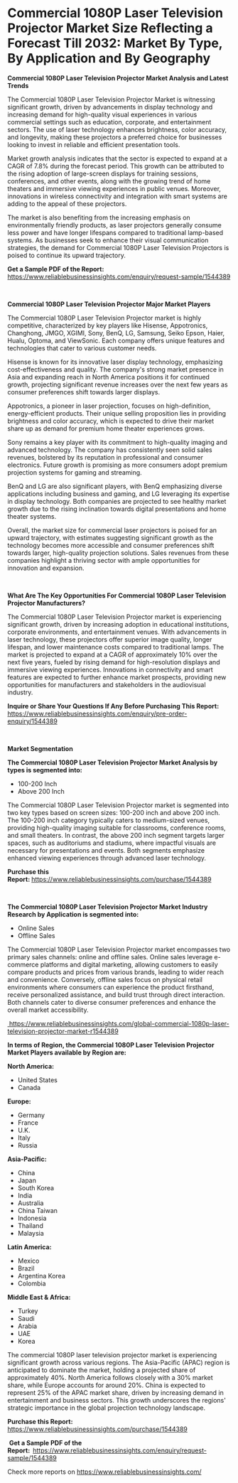 <p><h1>Commercial 1080P Laser Television Projector Market Size Reflecting a Forecast Till 2032: Market By Type, By Application and By Geography</h1></p><p><strong>Commercial 1080P Laser Television Projector Market Analysis and Latest Trends</strong></p>
<p><p>The Commercial 1080P Laser Television Projector Market is witnessing significant growth, driven by advancements in display technology and increasing demand for high-quality visual experiences in various commercial settings such as education, corporate, and entertainment sectors. The use of laser technology enhances brightness, color accuracy, and longevity, making these projectors a preferred choice for businesses looking to invest in reliable and efficient presentation tools.</p><p>Market growth analysis indicates that the sector is expected to expand at a CAGR of 7.8% during the forecast period. This growth can be attributed to the rising adoption of large-screen displays for training sessions, conferences, and other events, along with the growing trend of home theaters and immersive viewing experiences in public venues. Moreover, innovations in wireless connectivity and integration with smart systems are adding to the appeal of these projectors.</p><p>The market is also benefiting from the increasing emphasis on environmentally friendly products, as laser projectors generally consume less power and have longer lifespans compared to traditional lamp-based systems. As businesses seek to enhance their visual communication strategies, the demand for Commercial 1080P Laser Television Projectors is poised to continue its upward trajectory.</p></p>
<p><strong>Get a Sample PDF of the Report:&nbsp;</strong> <a href="https://www.reliablebusinessinsights.com/enquiry/request-sample/1544389?utm_campaign=2247&utm_medium=2&utm_source=Github&utm_content=ia&utm_term=05042025&utm_id=commercial-1080p-laser-television-projector">https://www.reliablebusinessinsights.com/enquiry/request-sample/1544389</a></p>
<p>&nbsp;</p>
<p><strong>Commercial 1080P Laser Television Projector Major Market Players</strong></p>
<p><p>The Commercial 1080P Laser Television Projector market is highly competitive, characterized by key players like Hisense, Appotronics, Changhong, JMGO, XGIMI, Sony, BenQ, LG, Samsung, Seiko Epson, Haier, Hualu, Optoma, and ViewSonic. Each company offers unique features and technologies that cater to various customer needs.</p><p>Hisense is known for its innovative laser display technology, emphasizing cost-effectiveness and quality. The company's strong market presence in Asia and expanding reach in North America positions it for continued growth, projecting significant revenue increases over the next few years as consumer preferences shift towards larger displays.</p><p>Appotronics, a pioneer in laser projection, focuses on high-definition, energy-efficient products. Their unique selling proposition lies in providing brightness and color accuracy, which is expected to drive their market share up as demand for premium home theater experiences grows.</p><p>Sony remains a key player with its commitment to high-quality imaging and advanced technology. The company has consistently seen solid sales revenues, bolstered by its reputation in professional and consumer electronics. Future growth is promising as more consumers adopt premium projection systems for gaming and streaming.</p><p>BenQ and LG are also significant players, with BenQ emphasizing diverse applications including business and gaming, and LG leveraging its expertise in display technology. Both companies are projected to see healthy market growth due to the rising inclination towards digital presentations and home theater systems.</p><p>Overall, the market size for commercial laser projectors is poised for an upward trajectory, with estimates suggesting significant growth as the technology becomes more accessible and consumer preferences shift towards larger, high-quality projection solutions. Sales revenues from these companies highlight a thriving sector with ample opportunities for innovation and expansion.</p></p>
<p>&nbsp;</p>
<p><strong>What Are The Key Opportunities For Commercial 1080P Laser Television Projector Manufacturers?</strong></p>
<p><p>The Commercial 1080P Laser Television Projector market is experiencing significant growth, driven by increasing adoption in educational institutions, corporate environments, and entertainment venues. With advancements in laser technology, these projectors offer superior image quality, longer lifespan, and lower maintenance costs compared to traditional lamps. The market is projected to expand at a CAGR of approximately 10% over the next five years, fueled by rising demand for high-resolution displays and immersive viewing experiences. Innovations in connectivity and smart features are expected to further enhance market prospects, providing new opportunities for manufacturers and stakeholders in the audiovisual industry.</p></p>
<p><strong>Inquire or Share Your Questions If Any Before Purchasing This Report:</strong> <a href="https://www.reliablebusinessinsights.com/enquiry/pre-order-enquiry/1544389?utm_campaign=2247&utm_medium=2&utm_source=Github&utm_content=ia&utm_term=05042025&utm_id=commercial-1080p-laser-television-projector">https://www.reliablebusinessinsights.com/enquiry/pre-order-enquiry/1544389</a></p>
<p>&nbsp;</p>
<p><strong>Market Segmentation</strong></p>
<p><strong>The Commercial 1080P Laser Television Projector Market Analysis by types is segmented into:</strong></p>
<p><ul><li>100-200 Inch</li><li>Above 200 Inch</li></ul></p>
<p><p>The Commercial 1080P Laser Television Projector market is segmented into two key types based on screen sizes: 100-200 inch and above 200 inch. The 100-200 inch category typically caters to medium-sized venues, providing high-quality imaging suitable for classrooms, conference rooms, and small theaters. In contrast, the above 200 inch segment targets larger spaces, such as auditoriums and stadiums, where impactful visuals are necessary for presentations and events. Both segments emphasize enhanced viewing experiences through advanced laser technology.</p></p>
<p><strong>Purchase this Report:&nbsp;</strong><a href="https://www.reliablebusinessinsights.com/purchase/1544389?utm_campaign=2247&utm_medium=2&utm_source=Github&utm_content=ia&utm_term=05042025&utm_id=commercial-1080p-laser-television-projector">https://www.reliablebusinessinsights.com/purchase/1544389</a></p>
<p>&nbsp;</p>
<p><strong>The Commercial 1080P Laser Television Projector Market Industry Research by Application is segmented into:</strong></p>
<p><ul><li>Online Sales</li><li>Offline Sales</li></ul></p>
<p><p>The Commercial 1080P Laser Television Projector market encompasses two primary sales channels: online and offline sales. Online sales leverage e-commerce platforms and digital marketing, allowing customers to easily compare products and prices from various brands, leading to wider reach and convenience. Conversely, offline sales focus on physical retail environments where consumers can experience the product firsthand, receive personalized assistance, and build trust through direct interaction. Both channels cater to diverse consumer preferences and enhance the overall market accessibility.</p></p>
<p><a href="https://www.reliablebusinessinsights.com/global-commercial-1080p-laser-television-projector-market-r1544389?utm_campaign=2247&utm_medium=2&utm_source=Github&utm_content=ia&utm_term=05042025&utm_id=commercial-1080p-laser-television-projector">&nbsp;https://www.reliablebusinessinsights.com/global-commercial-1080p-laser-television-projector-market-r1544389</a></p>
<p><strong>In terms of Region, the Commercial 1080P Laser Television Projector Market Players available by Region are:</strong></p>
<p>
    <p> <strong> North America: </strong>
        <ul>
            <li>United States</li>
            <li>Canada</li>
        </ul>
        </p> 
    <p> <strong> Europe: </strong>
        <ul>
            <li>Germany</li>
            <li>France</li>
            <li>U.K.</li>
            <li>Italy</li>
            <li>Russia</li>
        </ul>
        </p> 
    <p> <strong> Asia-Pacific: </strong>
        <ul>
            <li>China</li>
            <li>Japan</li>
            <li>South Korea</li>
            <li>India</li>
            <li>Australia</li>
            <li>China Taiwan</li>
            <li>Indonesia</li>
            <li>Thailand</li>
            <li>Malaysia</li>
        </ul>
        </p> 
    <p> <strong> Latin America: </strong>
        <ul>
            <li>Mexico</li>
            <li>Brazil</li>
            <li>Argentina Korea</li>
            <li>Colombia</li>
        </ul>
        </p> 
    <p> <strong> Middle East & Africa: </strong>
        <ul>
            <li>Turkey</li>
            <li>Saudi</li>
            <li>Arabia</li>
            <li>UAE</li>
            <li>Korea</li>
        </ul>
    </p>
    </p>
<p><p>The commercial 1080P laser television projector market is experiencing significant growth across various regions. The Asia-Pacific (APAC) region is anticipated to dominate the market, holding a projected share of approximately 40%. North America follows closely with a 30% market share, while Europe accounts for around 20%. China is expected to represent 25% of the APAC market share, driven by increasing demand in entertainment and business sectors. This growth underscores the regions' strategic importance in the global projection technology landscape.</p></p>
<p><strong>Purchase this Report: </strong><a href="https://www.reliablebusinessinsights.com/purchase/1544389?utm_campaign=2247&utm_medium=2&utm_source=Github&utm_content=ia&utm_term=05042025&utm_id=commercial-1080p-laser-television-projector">https://www.reliablebusinessinsights.com/purchase/1544389</a></p>
<p>&nbsp;<strong>Get a Sample PDF of the Report:&nbsp;&nbsp;</strong><a href="https://www.reliablebusinessinsights.com/enquiry/request-sample/1544389?utm_campaign=2247&utm_medium=2&utm_source=Github&utm_content=ia&utm_term=05042025&utm_id=commercial-1080p-laser-television-projector">https://www.reliablebusinessinsights.com/enquiry/request-sample/1544389</a></p>
<p><strong></strong></p>
<p>Check more reports on <a href="https://www.reliablebusinessinsights.com/?utm_campaign=2247&utm_medium=2&utm_source=Github&utm_content=ia&utm_term=05042025&utm_id=commercial-1080p-laser-television-projector">https://www.reliablebusinessinsights.com/</a></p>